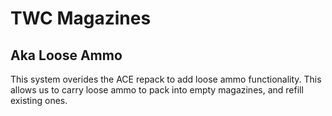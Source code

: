# TWC Magazines
## Aka Loose Ammo

This system overides the ACE repack to add loose ammo functionality. This allows us to carry loose ammo to pack into empty magazines, and refill existing ones.